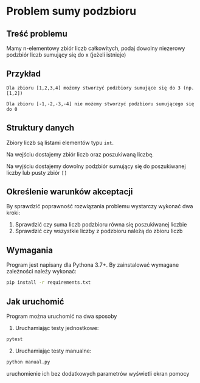 # Problem sumy podzbioru

## Treść problemu

Mamy n-elementowy zbiór liczb całkowitych, podaj dowolny niezerowy podzbiór liczb sumujący się do x (jeżeli istnieje)


## Przykład
```
Dla zbioru [1,2,3,4] możemy stworzyć podzbiory sumujące się do 3 (np. [1,2])

Dla zbioru [-1,-2,-3,-4] nie możemy stworzyć podzbioru sumującego się do 0
```

## Struktury danych

Zbiory liczb są listami elementów typu `int`.

Na wejściu dostajemy zbiór liczb oraz poszukiwaną liczbę.

Na wyjściu dostajemy dowolny podzbiór sumujący się do poszukiwanej liczby lub pusty zbiór `[]`

## Określenie warunków akceptacji

By sprawdzić poprawność rozwiązania problemu wystarczy wykonać dwa kroki:

1. Sprawdzić czy suma liczb podzbioru równa się poszukiwanej liczbie
2. Sprawdzić czy wszystkie liczby z podzbioru należą do zbioru liczb

## Wymagania
Program jest napisany dla Pythona 3.7+.
By zainstalować wymagane zależności należy wykonać:
```bash
pip install -r requirements.txt
```

## Jak uruchomić

Program można uruchomić na dwa sposoby

1. Uruchamiając testy jednostkowe:
```bash
pytest
```
2. Uruchamiając testy manualne:
```bash
python manual.py
```
uruchomienie ich bez dodatkowych parametrów wyświetli ekran pomocy
